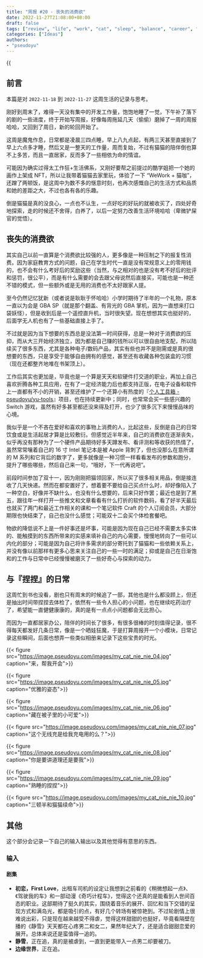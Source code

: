 ```yaml
---
title: "周报 #20 - 丧失的消费欲"
date: 2022-11-27T21:08:00+08:00
draft: false
tags: ["review", "life", "work", "cat", "sleep", "balance", "career", "consume", "shopping"]
categories: ["Ideas"]
authors:
- "pseudoyu"
---
```


{{<audio src="audios/here_after_us.mp3" caption="《后来的我们 - 五月天》" >}}

## 前言

本篇是对 `2022-11-18` 到 `2022-11-27` 这周生活的记录与思考。

刚好到周末了，难得一天没有集中的开发工作量，饱饱地睡了一觉，下午补了落下的剧的一些进度，终于开始写周报，好像每周拖延几天（偷偷）磨掉了一周的周报哈哈，又回到了周日，新的轮回开始了。

这周是魔鬼作息，日常都是凌晨三四点睡，早上八九点起，有两三天甚至直接到了早上六点多才睡，然后又是一整天的工作量，周而复始，不过有猫猫的陪伴倒也算不上多苦，而且一直居家，反而多了一些相依为命的情谊。

可能因为确实过得太工作狂+生活佛系，又刚好要帮之前提过的酷学姐把一个她的画作上架成 NFT，所以让我带着猫猫去家里玩，体验了一下 “WeWork + 猫咖”，还蹭了两顿饭，是这周中为数不多的惬意时刻，也再次感慨自己的生活方式和品质和她的差距之大，不过也各有各的乐趣。

倒是猫猫是真的没良心，一点也不认生，一点好吃的好玩的就被收买了，四处好奇地探索，走的时候还不舍得，白养了，以后一定努力改善生活环境哈哈（卑微铲屎官的觉悟）。

## 丧失的消费欲

其实自己以前一直算是个消费欲比较强的人，更多像是一种压制之下的报复性消费。因为家庭教育方式的问题，自己在学生时代一直是没有常规意义上的零用钱的，也不会有什么考好后的奖励这些（当然，与之相对的也是没有考不好后的批评和惩罚，很公平），而是有什么需要的会去跟父母说然后直接买，可能也是一种还不错的模式，但一些额外或是无用的消费也不太好跟家人提。

至今仍然记忆犹新（或者说是耿耿于怀哈哈）小学时期待了半年的一个礼物，原本一直以为会是 GBA SP（就是那个翻盖、有背光的 GBA 掌机，因为一直想来打口袋妖怪），但是收到后是一个遥控直升机，当时很失望。现在想想其实也挺好的，后面学无人机也有了一些基础直接上手了。

不过就是因为当下想要的东西总是没法第一时间获得，总是一种对于消费欲的压抑，而从大三开始经济独立，因为都是自己赚的钱所以可以很自由地支配，所以陆续买了很多东西，尤其是各种电子/数码产品，其实有些也并不是刚需或是真的很想要的东西，只是享受于能够自由拥有的感觉，甚至还有收藏各种包装盒的习惯（现在还都整齐地堆在书架顶上）。

工作后其实也更加是，毕竟也是一个算是天天和软硬件打交道的职业，再加上自己喜欢折腾各种工具应用，在有了一定经济能力后也都支持正版，在电子设备和软件上一直都有不小的开销，甚至还维护了一个还算小有热度的『[个人工具箱 - pseudoyu/yu-tools](https://github.com/pseudoyu/yu-tools)』项目，也在持续更新中；同时，也常常会买一些感兴趣的 Switch 游戏，虽然有好多甚至都还没来得及打开，也少了很多沉下来慢慢品味的心境。

我似乎是一个不吝在爱好和喜欢的事物上消费的人，比起这些，反倒是自己的日常饮食或是生活起居才算是比较敷衍。但感觉近半年来，自己的消费欲在逐渐丧失，似乎再没有那种为了一个硬件产品期待好多天蹲发布、看评测和等收获的热情了，虽然常常嚷着自己的 16 寸 Intel 笔记本是被 Apple 背刺了，但也没那么在意所谓的 M 系列和它背后的数字了，更多就像是一种习惯一样看看发布的参数和跑分，提升了哪些哪些，然后自己来一句，“哦好，下一代再说吧”。

前段时间参加了双十一，因为刚刚把猫领回家，所以买了很多相关用品，倒是接连收了几天快递。然而在都安置好了，想着要不要给自己买点什么时，却好像陷入了一种空白，好像并不缺什么，也没有什么想要的，后来只好作罢；最近也是到了黑五，跟往年一样打开一些推文和文章看看有什么打折的软件数码，看了好半天最后也就买了两门和最近工作相关的课和一个笔记软件 Craft 的个人订阅会员，大部分期限也快结束了，自己也没什么感觉；可能双十二会买个体检套餐吧。

物欲的降低说不上是一件好事还是坏事，可能是因为现在自己已经不需要太多实体的、能触摸到的东西所带来的实感来填补自己的内心需要，慢慢地转向了一些可以内化的部分；可能是因为自己将许多需求的部分寄托到了猫猫和一些依赖关系上，并没有像以前那样有更多心思来关注自己的一些一时的满足；抑或是自己在日渐饱和的工作与日常中已经慢慢被磨灭了一些好奇心与探索的动力。

## 与『捏捏』的日常

这周忙到书也没看，剧也只有周末的时候追了一部，其他也是什么都没顾上，但还是抽出时间带捏捏去体检了，依然有一些令人担心的小问题，也在继续吃药治疗了，希望能一直健健康康的，真的是有一点点小问题都会无比担心。

而因为一直都居家办公，陪伴的时间长了很多，有很多很棒的时刻值得记录，很不得每天都发好几条日常，像是一个晒娃狂魔，于是打算周报开一个小模块，日常记录这些瞬间，后面也想弄一些类似相册来记录下这些宝贵的时光。

{{< figure src="https://image.pseudoyu.com/images/my_cat_nie_nie_04.jpg" caption="来，帮我开会">}}

{{< figure src="https://image.pseudoyu.com/images/my_cat_nie_nie_05.jpg" caption="优雅的姿态">}}

{{< figure src="https://image.pseudoyu.com/images/my_cat_nie_nie_06.jpg" caption="藏在被子里的小可爱">}}

{{< figure src="https://image.pseudoyu.com/images/my_cat_nie_nie_07.jpg" caption="这个无线充是给我充电用的么？">}}

{{< figure src="https://image.pseudoyu.com/images/my_cat_nie_nie_08.jpg" caption="你是要讲道理还是要我">}}

{{< figure src="https://image.pseudoyu.com/images/my_cat_nie_nie_09.jpg" caption="熟睡的捏捏">}}

{{< figure src="https://image.pseudoyu.com/images/my_cat_nie_nie_10.jpg" caption="三顿半和猫猫续命">}}

## 其他

这个部分会记录一下自己的输入输出以及其他觉得有意思的东西。

### 输入

#### 剧集

- **初恋，First Love**，出租车司机的设定让我想到之前看的《稍微想起一点》、《驾驶我的车》和一部动漫《奇巧计程车》，觉得这个还真的是能看到人世间百态的职业。这部期待了挺久的其实，围绕着音乐的展开、回忆和当下交错的呈现方式和满岛光，都是吸引的点，有好几个转场有被惊艳到。不过轮剧情上很难说出彩，只是现在越来越受不得虐，觉得这样甜甜的也挺好，毕竟看隔壁在播的《静雪》天天都在心疼男二和女二，果然年纪大了，还是适合甜甜恋爱的展开。总体来说还是蛮值得一追的。
- **静雪**，正在追，真的是被虐到，一直到更能带入一点男二却要被刀。
- **边缘世界**，正在追。
